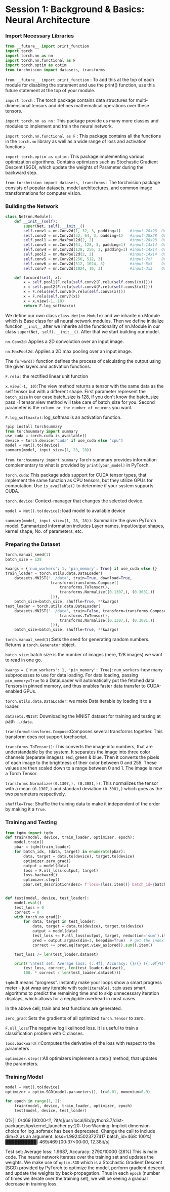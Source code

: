 # Session 1: Background & Basics: Neural Architecture

### Import Necessary Libraries


```python
from __future__ import print_function
import torch
import torch.nn as nn
import torch.nn.functional as F
import torch.optim as optim
from torchvision import datasets, transforms
```

`from __future__ import print_function` : To add this at the top of each module for disabling the statement and use the print() function, use this future statement at the top of your module.

`import torch` : The torch package contains data structures for multi-dimensional tensors and defines mathematical operations over these tensors.

`import torch.nn as nn` : This package provide us many more classes and modules to implement and train the neural network.

`import torch.nn.functional as F` : This package contains all the functions in the `torch.nn` library as well as a wide range of loss and activation functions

`import torch.optim as optim` : This package implementing various optimization algorithms. Contains optimizers such as Stochastic Gradient Descent (SGD), which update the weights of Parameter during the backward step.

`from torchvision import datasets, transforms` : The torchvision package consists of popular datasets, model architectures, and common image transformations for computer vision.

### Building the Network


```python
class Net(nn.Module):
    def __init__(self):
        super(Net, self).__init__()
        self.conv1 = nn.Conv2d(1, 32, 3, padding=1)    #input-28x28  Output-28x28   RF-3x3
        self.conv2 = nn.Conv2d(32, 64, 3, padding=1)   #input-28x28  Output-28x28   RF-5x5
        self.pool1 = nn.MaxPool2d(2, 2)                #input-28x28  Output-14x14   RF-10x10
        self.conv3 = nn.Conv2d(64, 128, 3, padding=1)  #input-14x14  Output-14x14   RF-12x12
        self.conv4 = nn.Conv2d(128, 256, 3, padding=1) #input-14x14  Output-14x14   RF-14x14
        self.pool2 = nn.MaxPool2d(2, 2)                #input-14x14  Output-7x7     RF-28x28
        self.conv5 = nn.Conv2d(256, 512, 3)            #input-7x7    Output-5x5     RF-30x30
        self.conv6 = nn.Conv2d(512, 1024, 3)           #input-5x5    Output-3x3     RF-32x32
        self.conv7 = nn.Conv2d(1024, 10, 3)            #input-3x3    Output-1x1     RF-34x34

    def forward(self, x):
        x = self.pool1(F.relu(self.conv2(F.relu(self.conv1(x)))))
        x = self.pool2(F.relu(self.conv4(F.relu(self.conv3(x)))))
        x = F.relu(self.conv6(F.relu(self.conv5(x))))
        x = F.relu(self.conv7(x))
        x = x.view(-1, 10)
        return F.log_softmax(x)
```

We define our own class `class Net(nn.Module)` and we inharite nn.Module which is Base class for all neural network modules. Then we define initialize function `__init__` after we inherite all the functionality of nn.Module in our class `super(Net, self).__init__()`. After that we start building our model.

`nn.Conv2d`: Applies a 2D convolution over an input image.

`nn.MaxPool2d`: Applies a 2D max pooling over an input image.

The `forward()` function defines the process of calculating the output using the given layers and activation functions.

`F.relu` :  the rectified linear unit function 

`x.view(-1, 10)`:The view method returns a tensor with the same data as the self tensor but with a different shape. First parameter represent the `batch_size` in our case batch_size is 128, if you don't know the batch_size pass -1 tensor.view method will take care of batch_size for you. Second parameter is the `column or the number of neurons` you want.

`F.log_softmax(x)`: log_softmax is an activation function.





```python
!pip install torchsummary
from torchsummary import summary
use_cuda = torch.cuda.is_available()
device = torch.device("cuda" if use_cuda else "cpu")
model = Net().to(device)
summary(model, input_size=(1, 28, 28))
```

`from torchsummary import summary` Torch-summary provides information complementary to what is provided by `print(your_model)` in PyTorch.

`torch.cuda`: This package adds support for CUDA tensor types, that implement the same function as CPU tensors, but they utilize GPUs for computation. Use `is_available()` to determine if your system supports CUDA.

`torch.device`: Context-manager that changes the selected device.

`model = Net().to(device)`: load model to available device

`summary(model, input_size=(1, 28, 28))`: Summarize the given PyTorch model. Summarized information includes Layer names, input/output shapes, kernel shape, No. of parameters, etc.

### Preparing the Dataset


```python
torch.manual_seed(1)
batch_size = 128

kwargs = {'num_workers': 1, 'pin_memory': True} if use_cuda else {}
train_loader = torch.utils.data.DataLoader(
    datasets.MNIST('../data', train=True, download=True,
                    transform=transforms.Compose([
                        transforms.ToTensor(),
                        transforms.Normalize((0.1307,), (0.3081,))
                    ])),
    batch_size=batch_size, shuffle=True, **kwargs)
test_loader = torch.utils.data.DataLoader(
    datasets.MNIST('../data', train=False, transform=transforms.Compose([
                        transforms.ToTensor(),
                        transforms.Normalize((0.1307,), (0.3081,))
                    ])),
    batch_size=batch_size, shuffle=True, **kwargs)
```

`torch.manual_seed(1)`:Sets the seed for generating random numbers. Returns a `torch.Generator` object.

`batch_size`: batch size is the number of images (here, 128 images) we want to read in one go.

`kwargs = {'num_workers': 1, 'pin_memory': True}`: `num_workers`-how many subprocesses to use for data loading. For data loading, passing `pin_memory=True` to a DataLoader will automatically put the fetched data Tensors in pinned memory, and thus enables faster data transfer to CUDA-enabled GPUs.

`torch.utils.data.DataLoader`: we make Data iterable by loading it to a loader.

`datasets.MNIST`: Downloading the MNIST dataset for training and testing at path `../data`.

`transform=transforms.Compose`:Composes several transforms together. This transform does not support torchscript.

`transforms.ToTensor()`: This converts the image into numbers, that are understandable by the system. It separates the image into three color channels (separate images): red, green & blue. Then it converts the pixels of each image to the brightness of their color between 0 and 255. These values are then scaled down to a range between 0 and 1. The image is now a Torch Tensor.

`transforms.Normalize((0.1307,), (0.3081,))`: This normalizes the tensor with a mean `(0.1307,)` and standard deviation `(0.3081,)` which goes as the two parameters respectively.

`shuffle=True`: Shuffle the training data to make it independent of the order by making it a `True`.


### Training and Testing


```python
from tqdm import tqdm
def train(model, device, train_loader, optimizer, epoch):
    model.train()
    pbar = tqdm(train_loader)
    for batch_idx, (data, target) in enumerate(pbar):
        data, target = data.to(device), target.to(device)
        optimizer.zero_grad()
        output = model(data)
        loss = F.nll_loss(output, target)
        loss.backward()
        optimizer.step()
        pbar.set_description(desc= f'loss={loss.item()} batch_id={batch_idx}')


def test(model, device, test_loader):
    model.eval()
    test_loss = 0
    correct = 0
    with torch.no_grad():
        for data, target in test_loader:
            data, target = data.to(device), target.to(device)
            output = model(data)
            test_loss += F.nll_loss(output, target, reduction='sum').item()  # sum up batch loss
            pred = output.argmax(dim=1, keepdim=True)  # get the index of the max log-probability
            correct += pred.eq(target.view_as(pred)).sum().item()

    test_loss /= len(test_loader.dataset)

    print('\nTest set: Average loss: {:.4f}, Accuracy: {}/{} ({:.0f}%)\n'.format(
        test_loss, correct, len(test_loader.dataset),
        100. * correct / len(test_loader.dataset)))
```

`tqdm`:It means “progress”. Instantly make your loops show a smart progress meter - just wrap any iterable with `tqdm(iterable)`. `tqdm` uses smart algorithms to predict the remaining time and to skip unnecessary iteration displays, which allows for a negligible overhead in most cases.

In the above cell, train and test functions are generated.

`zero_grad`: Sets the gradients of all optimized `torch.Tensor` to zero.

`F.nll_loss`:The negative log likelihood loss. It is useful to train a classification problem with C classes.

`loss.backward()`:Computes the derivative of the loss with respect to the parameters

`optimizer.step()`:All optimizers implement a step() method, that updates the parameters.

### Training Model


```python
model = Net().to(device)
optimizer = optim.SGD(model.parameters(), lr=0.01, momentum=0.9)

for epoch in range(1, 2):
    train(model, device, train_loader, optimizer, epoch)
    test(model, device, test_loader)
```
0%|          | 0/469 [00:00<?, ?it/s]/usr/local/lib/python3.7/dist-packages/ipykernel_launcher.py:20: UserWarning: Implicit dimension choice for log_softmax has been deprecated. Change the call to include dim=X as an argument.
loss=1.99245023727417 batch_id=468: 100%|██████████| 469/469 [00:37<00:00, 12.38it/s]

Test set: Average loss: 1.9687, Accuracy: 2790/10000 (28%)
This is main code. The neural network iterates over the training set and updates the weights. We make use of `optim.SGD` which is a Stochastic Gradient Descent (SGD) provided by PyTorch to optimize the model, perform gradient descent and update the weights by back-propagation. Thus in each `epoch` (number of times we iterate over the training set), we will be seeing a gradual decrease in training loss.


```python

```
